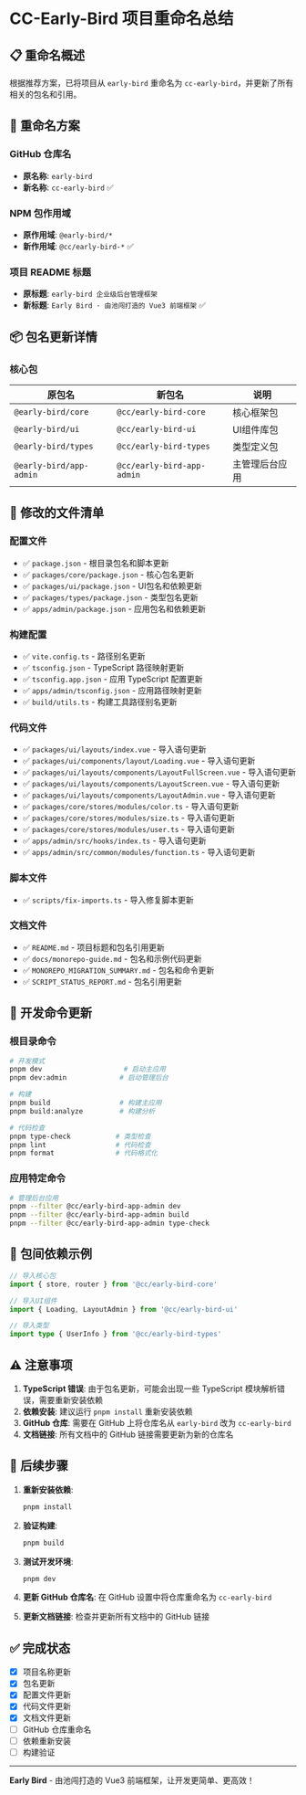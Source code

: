 # CC-Early-Bird 项目重命名总结

## 📋 重命名概述

根据推荐方案，已将项目从 `early-bird` 重命名为 `cc-early-bird`，并更新了所有相关的包名和引用。

## 🎯 重命名方案

### GitHub 仓库名

- **原名称**: `early-bird`
- **新名称**: `cc-early-bird` ✅

### NPM 包作用域

- **原作用域**: `@early-bird/*`
- **新作用域**: `@cc/early-bird-*` ✅

### 项目 README 标题

- **原标题**: `early-bird 企业级后台管理框架`
- **新标题**: `Early Bird · 由池闯打造的 Vue3 前端框架` ✅

## 📦 包名更新详情

### 核心包

| 原包名                  | 新包名                     | 说明           |
| ----------------------- | -------------------------- | -------------- |
| `@early-bird/core`      | `@cc/early-bird-core`      | 核心框架包     |
| `@early-bird/ui`        | `@cc/early-bird-ui`        | UI组件库包     |
| `@early-bird/types`     | `@cc/early-bird-types`     | 类型定义包     |
| `@early-bird/app-admin` | `@cc/early-bird-app-admin` | 主管理后台应用 |

## 🔧 修改的文件清单

### 配置文件

- ✅ `package.json` - 根目录包名和脚本更新
- ✅ `packages/core/package.json` - 核心包名更新
- ✅ `packages/ui/package.json` - UI包名和依赖更新
- ✅ `packages/types/package.json` - 类型包名更新
- ✅ `apps/admin/package.json` - 应用包名和依赖更新

### 构建配置

- ✅ `vite.config.ts` - 路径别名更新
- ✅ `tsconfig.json` - TypeScript 路径映射更新
- ✅ `tsconfig.app.json` - 应用 TypeScript 配置更新
- ✅ `apps/admin/tsconfig.json` - 应用路径映射更新
- ✅ `build/utils.ts` - 构建工具路径别名更新

### 代码文件

- ✅ `packages/ui/layouts/index.vue` - 导入语句更新
- ✅ `packages/ui/components/layout/Loading.vue` - 导入语句更新
- ✅ `packages/ui/layouts/components/LayoutFullScreen.vue` - 导入语句更新
- ✅ `packages/ui/layouts/components/LayoutScreen.vue` - 导入语句更新
- ✅ `packages/ui/layouts/components/LayoutAdmin.vue` - 导入语句更新
- ✅ `packages/core/stores/modules/color.ts` - 导入语句更新
- ✅ `packages/core/stores/modules/size.ts` - 导入语句更新
- ✅ `packages/core/stores/modules/user.ts` - 导入语句更新
- ✅ `apps/admin/src/hooks/index.ts` - 导入语句更新
- ✅ `apps/admin/src/common/modules/function.ts` - 导入语句更新

### 脚本文件

- ✅ `scripts/fix-imports.ts` - 导入修复脚本更新

### 文档文件

- ✅ `README.md` - 项目标题和包名引用更新
- ✅ `docs/monorepo-guide.md` - 包名和示例代码更新
- ✅ `MONOREPO_MIGRATION_SUMMARY.md` - 包名和命令更新
- ✅ `SCRIPT_STATUS_REPORT.md` - 包名引用更新

## 🚀 开发命令更新

### 根目录命令

```bash
# 开发模式
pnpm dev                    # 启动主应用
pnpm dev:admin             # 启动管理后台

# 构建
pnpm build                 # 构建主应用
pnpm build:analyze         # 构建分析

# 代码检查
pnpm type-check           # 类型检查
pnpm lint                 # 代码检查
pnpm format               # 代码格式化
```

### 应用特定命令

```bash
# 管理后台应用
pnpm --filter @cc/early-bird-app-admin dev
pnpm --filter @cc/early-bird-app-admin build
pnpm --filter @cc/early-bird-app-admin type-check
```

## 📝 包间依赖示例

```typescript
// 导入核心包
import { store, router } from '@cc/early-bird-core'

// 导入UI组件
import { Loading, LayoutAdmin } from '@cc/early-bird-ui'

// 导入类型
import type { UserInfo } from '@cc/early-bird-types'
```

## ⚠️ 注意事项

1. **TypeScript 错误**: 由于包名更新，可能会出现一些 TypeScript 模块解析错误，需要重新安装依赖
2. **依赖安装**: 建议运行 `pnpm install` 重新安装依赖
3. **GitHub 仓库**: 需要在 GitHub 上将仓库名从 `early-bird` 改为 `cc-early-bird`
4. **文档链接**: 所有文档中的 GitHub 链接需要更新为新的仓库名

## 🔄 后续步骤

1. **重新安装依赖**:

   ```bash
   pnpm install
   ```

2. **验证构建**:

   ```bash
   pnpm build
   ```

3. **测试开发环境**:

   ```bash
   pnpm dev
   ```

4. **更新 GitHub 仓库名**: 在 GitHub 设置中将仓库重命名为 `cc-early-bird`

5. **更新文档链接**: 检查并更新所有文档中的 GitHub 链接

## ✅ 完成状态

- [x] 项目名称更新
- [x] 包名更新
- [x] 配置文件更新
- [x] 代码文件更新
- [x] 文档文件更新
- [ ] GitHub 仓库重命名
- [ ] 依赖重新安装
- [ ] 构建验证

---

**Early Bird** - 由池闯打造的 Vue3 前端框架，让开发更简单、更高效！
